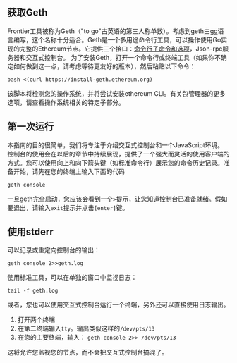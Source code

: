 ## 获取Geth
Frontier工具被称为Geth（"to go"古英语的第三人称单数）。考虑到geth由[go](https://golang.org/)语言编写，这个名称十分适合。Geth是一个多用途命令行工具，可以操作使用Go实现的完整的Ethereum节点。它提供三个接口：[命令行子命令和选项](https://ethereum.gitbooks.io/frontier-guide/content/Command-Line-Options/)，Json-rpc服务器和交互式控制台。
为了安装Geth，打开一个命令行或终端工具（如果你不确定如何做到这一点，请考虑等待更友好的版本），然后粘贴以下命令：

    bash <(curl https://install-geth.ethereum.org)
该脚本将检测您的操作系统，并将尝试安装ethereum CLI。有关包管理器的更多选项，请查看操作系统相关的特定子部分。

## 第一次运行
本指南的目的很简单，我们将专注于介绍交互式控制台和一个JavaScript环境。控制台的使用会在以后的章节中持续展现，提供了一个强大而灵活的使用客户端的方式。您可以使用向上和向下箭头键（如标准命令行）展示您的命令历史记录。准备开始，请先在您的终端上输入下面的代码

    geth console

一旦geth完全启动，您应该会看到一个`>`提示，让您知道控制台已准备就绪。假如要退出，请输入`exit`提示并点击`[enter]`键。

## 使用stderr
可以记录或重定向控制台的输出：

    geth console 2>>geth.log

使用标准工具，可以在单独的窗口中监视日志：

    tail -f geth.log

或者，您也可以使用交互式控制台运行一个终端，另外还可以直接使用日志输出。
1. 打开两个终端
2. 在第二终端输入`tty`。输出类似这样的`/dev/pts/13`
3. 在您的主要终端，输入： `geth console 2>> /dev/pts/13`

这将允许您监视您的节点，而不会把交互式控制台搞混了。
